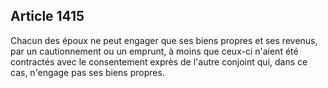 Article 1415
----
Chacun des époux ne peut engager que ses biens propres et ses revenus, par un
cautionnement ou un emprunt, à moins que ceux-ci n'aient été contractés avec le
consentement exprès de l'autre conjoint qui, dans ce cas, n'engage pas ses biens
propres.
